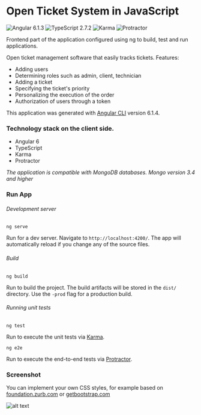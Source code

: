 # Open Ticket System in JavaScript

![Angular 6.1.3](https://img.shields.io/badge/Angular%20SE-6.1.3-blue.svg)
![TypeScript 2.7.2](https://img.shields.io/badge/TypeScript-2.7.2-blue.svg)
![Karma](https://img.shields.io/badge/Karma-2.0.3-blue.svg)
![Protractor](https://img.shields.io/badge/Protractor-5.3.2-blue.svg)

  
  Frontend part of the application configured using ng to build, test and run applications.
  
  Open ticket management software that easily tracks tickets. Features:
  
  * Adding users
  * Determining roles such as admin, client, technician
  * Adding a ticket
  * Specifying the ticket's priority
  * Personalizing the execution of the order
  * Authorization of users through a token
  
 This application was generated with [Angular CLI](https://cli.angular.io/) version 6.1.4.

  
  ### Technology stack on the client side. 

  * Angular 6
  * TypeScript
  * Karma
  * Protractor
  
  *The application is compatible with MongoDB databases. Mongo version 3.4 and higher*

  ### Run App


###### Development server

```ng
ng serve
```
Run for a dev server. Navigate to `http://localhost:4200/`. The app will automatically reload if you change any of the source files.

###### Build
```ng
ng build
```
Run to build the project. The build artifacts will be stored in the `dist/` directory. Use the `-prod` flag for a production build.

###### Running unit tests
```ng
ng test
```
Run to execute the unit tests via [Karma](https://karma-runner.github.io).
```ng
ng e2e
```
Run to execute the end-to-end tests via [Protractor](http://www.protractortest.org/).

### Screenshot

You can implement your own CSS styles, for example based on [foundation.zurb.com](https://foundation.zurb.com) or [getbootstrap.com](http://getbootstrap.com)

![alt text](https://github.com/jszlenk/Open-Ticket-System-Frontend/blob/master/imges/ots.png)
